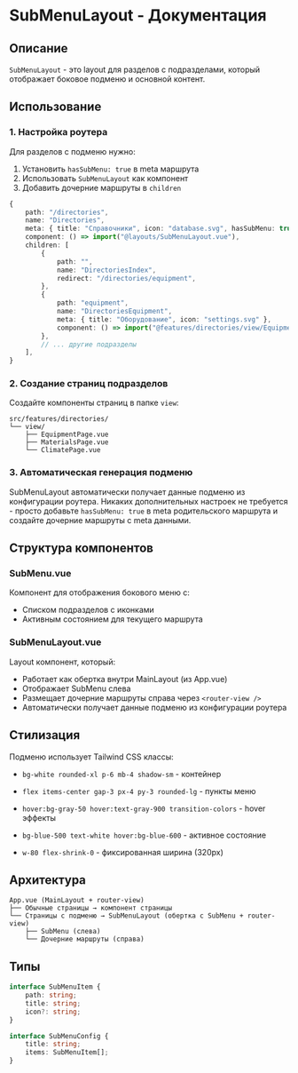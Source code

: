 # SubMenuLayout - Документация

## Описание

`SubMenuLayout` - это layout для разделов с подразделами, который отображает боковое подменю и основной контент.

## Использование

### 1. Настройка роутера

Для разделов с подменю нужно:

1. Установить `hasSubMenu: true` в meta маршрута
2. Использовать `SubMenuLayout` как компонент
3. Добавить дочерние маршруты в `children`

```typescript
{
	path: "/directories",
	name: "Directories",
	meta: { title: "Справочники", icon: "database.svg", hasSubMenu: true },
	component: () => import("@layouts/SubMenuLayout.vue"),
	children: [
		{
			path: "",
			name: "DirectoriesIndex",
			redirect: "/directories/equipment",
		},
		{
			path: "equipment",
			name: "DirectoriesEquipment",
			meta: { title: "Оборудование", icon: "settings.svg" },
			component: () => import("@features/directories/view/EquipmentPage.vue"),
		},
		// ... другие подразделы
	],
}
```

### 2. Создание страниц подразделов

Создайте компоненты страниц в папке `view`:

```
src/features/directories/
└── view/
    ├── EquipmentPage.vue
    ├── MaterialsPage.vue
    └── ClimatePage.vue
```

### 3. Автоматическая генерация подменю

SubMenuLayout автоматически получает данные подменю из конфигурации роутера. Никаких дополнительных настроек не требуется - просто добавьте `hasSubMenu: true` в meta родительского маршрута и создайте дочерние маршруты с meta данными.

## Структура компонентов

### SubMenu.vue

Компонент для отображения бокового меню с:

-   Списком подразделов с иконками
-   Активным состоянием для текущего маршрута

### SubMenuLayout.vue

Layout компонент, который:

-   Работает как обертка внутри MainLayout (из App.vue)
-   Отображает SubMenu слева
-   Размещает дочерние маршруты справа через `<router-view />`
-   Автоматически получает данные подменю из конфигурации роутера

## Стилизация

Подменю использует Tailwind CSS классы:

-   `bg-white rounded-xl p-6 mb-4 shadow-sm` - контейнер

-   `flex items-center gap-3 px-4 py-3 rounded-lg` - пункты меню
-   `hover:bg-gray-50 hover:text-gray-900 transition-colors` - hover эффекты
-   `bg-blue-500 text-white hover:bg-blue-600` - активное состояние
-   `w-80 flex-shrink-0` - фиксированная ширина (320px)

## Архитектура

```
App.vue (MainLayout + router-view)
├── Обычные страницы → компонент страницы
└── Страницы с подменю → SubMenuLayout (обертка с SubMenu + router-view)
    ├── SubMenu (слева)
    └── Дочерние маршруты (справа)
```

## Типы

```typescript
interface SubMenuItem {
    path: string;
    title: string;
    icon?: string;
}

interface SubMenuConfig {
    title: string;
    items: SubMenuItem[];
}
```
